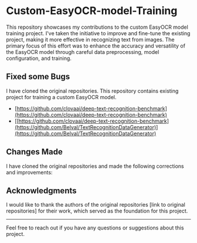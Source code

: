 # Custom-EasyOCR-model-Training
This repository showcases my contributions to the custom EasyOCR model training project. I've taken the initiative to improve and fine-tune the existing project, making it more effective in recognizing text from images. The primary focus of this effort was to enhance the accuracy and versatility of the EasyOCR model through careful data preprocessing, model configuration, and training.

## Fixed some Bugs

I have cloned the original repositories. This repository contains existing project for training a custom EasyOCR model.

- [https://github.com/clovaai/deep-text-recognition-benchmark](https://github.com/clovaai/deep-text-recognition-benchmark)
- [[https://github.com/clovaai/deep-text-recognition-benchmark](https://github.com/Belval/TextRecognitionDataGenerator)](https://github.com/Belval/TextRecognitionDataGenerator)


## Changes Made

I have cloned the original repositories and made the following corrections and improvements:


## Acknowledgments

I would like to thank the authors of the original repositories [link to original repositories] for their work, which served as the foundation for this project.

---
Feel free to reach out if you have any questions or suggestions about this project.
